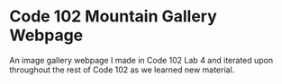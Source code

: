 # Code 102 Mountain Gallery Webpage

An image gallery webpage I made in Code 102 Lab 4 and iterated upon throughout the rest of Code 102 as we learned new material.
